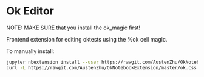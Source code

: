 Ok Editor
===============

NOTE: MAKE SURE that you install the ok_magic first!

Frontend extension for editing oktests using the %ok cell magic.

To manually install: 

```bash
jupyter nbextension install --user https://rawgit.com/AustenZhu/OkNotebookExtension/master/ok_editor.js
curl -L https://rawgit.com/AustenZhu/OkNotebookExtension/master/ok.css > $(jupyter --data-dir)/nbextensions/ok.csssss
```
